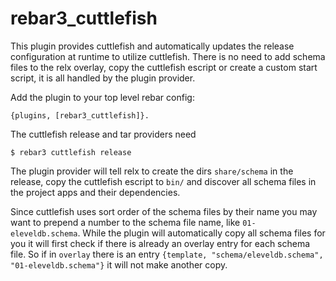 rebar3_cuttlefish
=====

This plugin provides cuttlefish and automatically updates the release configuration at runtime to utilize cuttlefish. There is no need to add schema files to the relx overlay, copy the cuttlefish escript or create a custom start script, it is all handled by the plugin provider.

Add the plugin to your top level rebar config:

    {plugins, [rebar3_cuttlefish]}.


The cuttlefish release and tar providers need

    $ rebar3 cuttlefish release

The plugin provider will tell relx to create the dirs `share/schema` in the release, copy the cuttlefish escript to `bin/` and discover all schema files in the project apps and their dependencies.

Since cuttlefish uses sort order of the schema files by their name you may want to prepend a number to the schema file name, like `01-eleveldb.schema`. While the plugin will automatically copy all schema files for you it will first check if there is already an overlay entry for each schema file. So if in `overlay` there is an entry `{template, "schema/eleveldb.schema", "01-eleveldb.schema"}` it will not make another copy.
